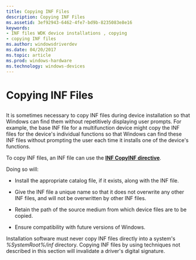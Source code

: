 ```yaml
---
title: Copying INF Files
description: Copying INF Files
ms.assetid: 3ef92943-6462-4fe7-bd9b-8235083e8e16
keywords:
- INF files WDK device installations , copying
- copying INF files
ms.author: windowsdriverdev
ms.date: 04/20/2017
ms.topic: article
ms.prod: windows-hardware
ms.technology: windows-devices
---
```


# Copying INF Files


## <a href="" id="ddk-copying-infs-dg"></a>


It is sometimes necessary to copy INF files during device installation so that Windows can find them without repetitively displaying user prompts. For example, the base INF file for a multifunction device might copy the INF files for the device's individual functions so that Windows can find these INF files without prompting the user each time it installs one of the device's functions.

To copy INF files, an INF file can use the [**INF CopyINF directive**](inf-copyinf-directive.md).

Doing so will:

-   Install the appropriate catalog file, if it exists, along with the INF file.

-   Give the INF file a unique name so that it does not overwrite any other INF files, and will not be overwritten by other INF files.

-   Retain the path of the source medium from which device files are to be copied.

-   Ensure compatibility with future versions of Windows.

Installation software must never copy INF files directly into a system's *%SystemRoot%/inf* directory. Copying INF files by using techniques not described in this section will invalidate a driver's digital signature.

 

 





